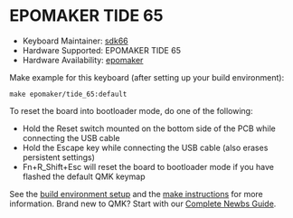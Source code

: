 # EPOMAKER TIDE 65

* Keyboard Maintainer: [sdk66](https://github.com/sdk66)
* Hardware Supported: EPOMAKER TIDE 65
* Hardware Availability: [epomaker](https://www.epomaker.com)

Make example for this keyboard (after setting up your build environment):

    make epomaker/tide_65:default

To reset the board into bootloader mode, do one of the following:

* Hold the Reset switch mounted on the bottom side of the PCB while connecting the USB cable
* Hold the Escape key while connecting the USB cable (also erases persistent settings)
* Fn+R_Shift+Esc will reset the board to bootloader mode if you have flashed the default QMK keymap

See the [build environment setup](https://docs.qmk.fm/#/getting_started_build_tools) and the [make instructions](https://docs.qmk.fm/#/getting_started_make_guide) for more information. Brand new to QMK? Start with our [Complete Newbs Guide](https://docs.qmk.fm/#/newbs).
